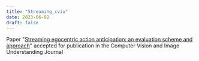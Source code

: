 ```yaml
---
title: "Streaming_cviu"
date: 2023-06-02
draft: false
---
```


Paper "<a href="https://www.sciencedirect.com/science/article/pii/S1077314223001431">Streaming egocentric action anticipation: an evaluation scheme and approach</a>" accepted for publication in the Computer Vision and Image Understanding Journal
